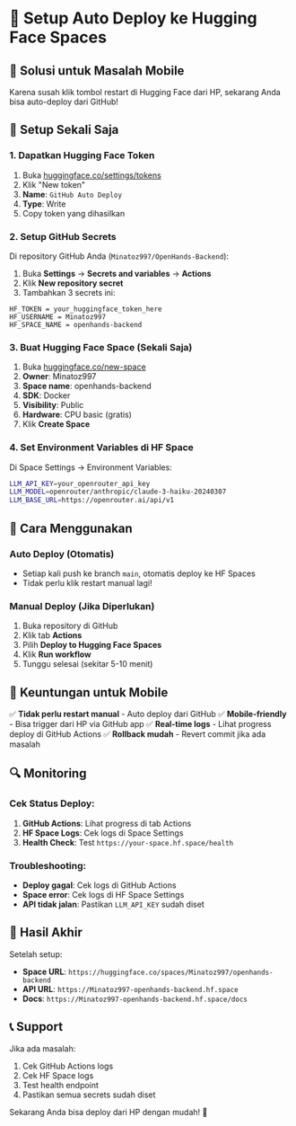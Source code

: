 # 🚀 Setup Auto Deploy ke Hugging Face Spaces

## 📱 Solusi untuk Masalah Mobile

Karena susah klik tombol restart di Hugging Face dari HP, sekarang Anda bisa auto-deploy dari GitHub!

## 🔧 Setup Sekali Saja

### 1. Dapatkan Hugging Face Token
1. Buka [huggingface.co/settings/tokens](https://huggingface.co/settings/tokens)
2. Klik "New token"
3. **Name**: `GitHub Auto Deploy`
4. **Type**: Write
5. Copy token yang dihasilkan

### 2. Setup GitHub Secrets
Di repository GitHub Anda (`Minatoz997/OpenHands-Backend`):

1. Buka **Settings** → **Secrets and variables** → **Actions**
2. Klik **New repository secret**
3. Tambahkan 3 secrets ini:

```
HF_TOKEN = your_huggingface_token_here
HF_USERNAME = Minatoz997
HF_SPACE_NAME = openhands-backend
```

### 3. Buat Hugging Face Space (Sekali Saja)
1. Buka [huggingface.co/new-space](https://huggingface.co/new-space)
2. **Owner**: Minatoz997
3. **Space name**: openhands-backend
4. **SDK**: Docker
5. **Visibility**: Public
6. **Hardware**: CPU basic (gratis)
7. Klik **Create Space**

### 4. Set Environment Variables di HF Space
Di Space Settings → Environment Variables:

```bash
LLM_API_KEY=your_openrouter_api_key
LLM_MODEL=openrouter/anthropic/claude-3-haiku-20240307
LLM_BASE_URL=https://openrouter.ai/api/v1
```

## 🎯 Cara Menggunakan

### Auto Deploy (Otomatis)
- Setiap kali push ke branch `main`, otomatis deploy ke HF Spaces
- Tidak perlu klik restart manual lagi!

### Manual Deploy (Jika Diperlukan)
1. Buka repository di GitHub
2. Klik tab **Actions**
3. Pilih **Deploy to Hugging Face Spaces**
4. Klik **Run workflow**
5. Tunggu selesai (sekitar 5-10 menit)

## 📱 Keuntungan untuk Mobile

✅ **Tidak perlu restart manual** - Auto deploy dari GitHub
✅ **Mobile-friendly** - Bisa trigger dari HP via GitHub app
✅ **Real-time logs** - Lihat progress deploy di GitHub Actions
✅ **Rollback mudah** - Revert commit jika ada masalah

## 🔍 Monitoring

### Cek Status Deploy:
1. **GitHub Actions**: Lihat progress di tab Actions
2. **HF Space Logs**: Cek logs di Space Settings
3. **Health Check**: Test `https://your-space.hf.space/health`

### Troubleshooting:
- **Deploy gagal**: Cek logs di GitHub Actions
- **Space error**: Cek logs di HF Space Settings
- **API tidak jalan**: Pastikan `LLM_API_KEY` sudah diset

## 🎉 Hasil Akhir

Setelah setup:
- **Space URL**: `https://huggingface.co/spaces/Minatoz997/openhands-backend`
- **API URL**: `https://Minatoz997-openhands-backend.hf.space`
- **Docs**: `https://Minatoz997-openhands-backend.hf.space/docs`

## 📞 Support

Jika ada masalah:
1. Cek GitHub Actions logs
2. Cek HF Space logs  
3. Test health endpoint
4. Pastikan semua secrets sudah diset

Sekarang Anda bisa deploy dari HP dengan mudah! 🎯